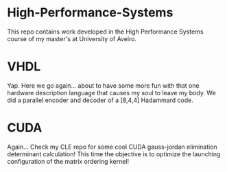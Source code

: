 # High-Performance-Systems
This repo contains work developed in the High Performance Systems course of my master's at University of Aveiro.

# VHDL
Yap. Here we go again... about to have some more fun with that one hardware description language that causes my soul to leave my body.
We did a parallel encoder and decoder of a [8,4,4] Hadammard code.
# CUDA
Again... Check my CLE repo for some cool CUDA gauss-jordan elimination determinant calculation! 
This time the objective is to optimize the launching configuration of the matrix ordering kernel!